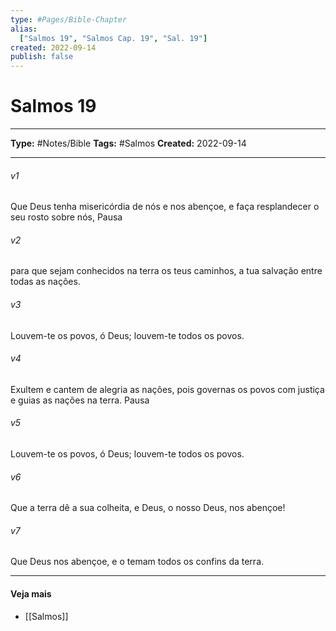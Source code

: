 ```yaml
---
type: #Pages/Bible-Chapter
alias:
  ["Salmos 19", "Salmos Cap. 19", "Sal. 19"]
created: 2022-09-14
publish: false
---
```


# Salmos 19

---

**Type:** #Notes/Bible
**Tags:** #Salmos
**Created:** 2022-09-14

---

###### v1
Que Deus tenha misericórdia de nós e nos abençoe, e faça resplandecer o seu rosto sobre nós, Pausa
###### v2
para que sejam conhecidos na terra os teus caminhos, a tua salvação entre todas as nações.
###### v3
Louvem-te os povos, ó Deus; louvem-te todos os povos.
###### v4
Exultem e cantem de alegria as nações, pois governas os povos com justiça e guias as nações na terra. Pausa
###### v5
Louvem-te os povos, ó Deus; louvem-te todos os povos.
###### v6
Que a terra dê a sua colheita, e Deus, o nosso Deus, nos abençoe!
###### v7
Que Deus nos abençoe, e o temam todos os confins da terra.


---

#### Veja mais

- [[Salmos]]
